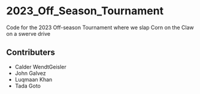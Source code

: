 # 2023_Off_Season_Tournament

Code for the 2023 Off-season Tournament where we slap Corn on the Claw on a swerve drive

## Contributers

* Calder WendtGeisler
* John Galvez
* Luqmaan Khan
* Tada Goto
